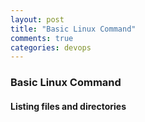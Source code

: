 ```yaml
---
layout: post
title: "Basic Linux Command"
comments: true
categories: devops
---
```


### Basic Linux Command

#### Listing files and directories

